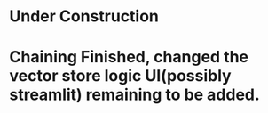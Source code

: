 # Under Construction

# Chaining Finished, changed the vector store logic UI(possibly streamlit) remaining to be added.
